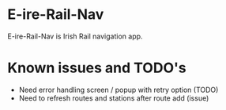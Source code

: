 # E-ire-Rail-Nav
E-ire-Rail-Nav is Irish Rail navigation app.

# Known issues and TODO's
* Need error handling screen / popup with retry option (TODO)
* Need to refresh routes and stations after route add (issue)
